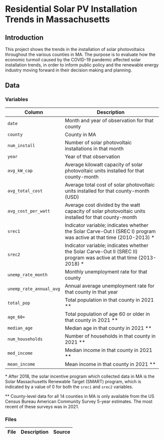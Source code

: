 # Residential Solar PV Installation Trends in Massachusetts
## Introduction
This project shows the trends in the installation of solar photovoltaics throughout the various counties in MA. The purpose is to evaluate how the economic turmoil caused by the COVID-19 pandemic affected solar installation trends, in order to inform public policy and the renewable energy industry moving forward in their decision making and planning.

## Data

### Variables

Column | Description
-------|------------
`date` | Month and year of observation for that county
`county` | County in MA
`num_install` | Number of solar photovoltaic installations in that month
`year` | Year of that observation
`avg_kW_cap` | Average kilowatt capacity of solar photovoltaic units installed for that county-month
`avg_total_cost` | Average total cost of solar photovoltaic units installed for that county-month (USD)
`avg_cost_per_watt` | Average cost divided by the watt capacity of solar photovoltaic units installed for that county-month
`srec1` | Indicator variable; indicates whether the Solar Carve-Out I (SREC I) program was active at that time (2010-2013) *
`srec2` | Indicator variable; indicates whether the Solar Carve-Out II (SREC II) program was active at that time (2013-2018) *
`unemp_rate_month` | Monthly unemployment rate for that county
`unemp_rate_annual_avg` | Annual average unemployment rate for that county in that year
`total_pop` | Total population in that county in 2021 **
`age_60+` | Total population of age 60 or older in that county in 2021 **
`median_age` | Median age in that county in 2021 **
`num_households` | Number of households in that county in 2021 **
`med_income` | Median income in that county in 2021 **
`mean_income` | Mean income in that county in 2021 **

\* After 2018, the solar incentive program which collected data in MA is the Solar Massachusetts Renewable Target (SMART) program, which is indicated by a value of $0$ for both the `srec1` and `srec2` variables.

** County-level data for all 14 counties in MA is only available from the US Census Bureau American Community Survey 5-year estimates. The most recent of these surveys was in 2021.

### Files

File | Description | Source
-------|------------|-------
